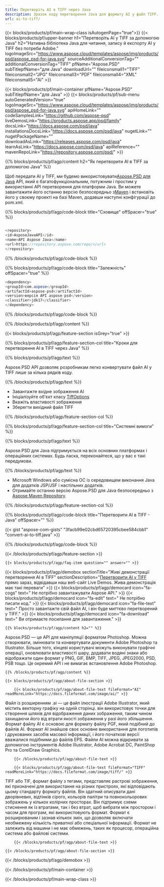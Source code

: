 ```yaml
---
title: Перетворіть AI в TIFF через Java
description: Зразок коду перетворення Java для формату AI у файл TIFF. Використовуйте цей приклад коду, щоб перетворити AI в TIFF у будь-якому веб- або настільному додатку Java на базі.
url: ai-to-tiff/
---
```


{{< blocks/products/pf/main-wrap-class isAutogenPage="true">}}
{{< blocks/products/pf/upper-banner h1="Перетворіть AI у TIFF за допомогою Java" h2="Нативна бібліотека Java для читання, запису й експорту AI у TIFF без потреби Adobe." logoImageSrc="https://www.aspose.cloud/templates/aspose/img/products/psd/aspose_psd-for-java.svg" sourceAdditionalConversionTag="" additionalConversionTag="TIFF" pfName="Aspose.PSD" subTitlepfName="для Java" downloadUrl="" fileiconsmall1="TIFF" fileiconsmall2="JPG" fileiconsmall3="PDF" fileiconsmall4="XML" fileiconsmall5="AI" >}}

{{< blocks/products/pf/main-container pfName="Aspose.PSD" subTitlepfName="для Java" >}}
{{< blocks/products/pf/sub-menu autoGeneratedVersion="true" logoImageSrc="https://www.aspose.cloud/templates/aspose/img/products/psd/aspose_psd-for-java.svg" apiHomeLink="" codeSamplesLink="https://github.com/aspose-psd" liveDemosLink="https://products.aspose.app/psd/family" docsLink="https://docs.aspose.com/psd/java" installationsDocsLink="https://docs.aspose.com/psd/java" nugetLink="" nugetPackageName="" downloadAsLink="https://releases.aspose.com/psd/java" learnAsLink="https://docs.aspose.com/psd/java" apiReference="" mavenRepoLink="https://repository.aspose.com/psd/" >}}

{{% blocks/products/pf/agp/content h2="Як перетворити AI в TIFF за допомогою Java" %}}

Щоб передати AI у TIFF, ми будемо використовувати<a href="/psd/{{< lang-code >}}java">Aspose.PSD для Java</a> API, який є багатофункціональним, потужним і простим у використанні API перетворення для платформи Java. Ви можете завантажити його останню версію безпосередньо з<a href="https://repository.aspose.com/psd/">Maven</a> і встановіть його у своєму проекті на базі Maven, додавши наступні конфігурації до pom.xml.

{{% blocks/products/pf/agp/code-block title="Сховище" offSpacer="true" %}}

```cs

<repository>
<id>AsposeJavaAPI</id>
<name>API Aspose Java</name>
<url>https://repository.aspose.com/repo/</url>
</repository>

```

{{% /blocks/products/pf/agp/code-block %}}

{{% blocks/products/pf/agp/code-block title="Залежність" offSpacer="true" %}}

```cs
<dependency>
<groupId>com.aspose</groupId>
<artifactId>aspose-psd</artifactId>
<version>версія API aspose-psd</version>
<classifier>jdk17</classifier>
</dependency>

```

{{% /blocks/products/pf/agp/code-block %}}

{{% /blocks/products/pf/agp/content %}}

{{< blocks/products/pf/agp/feature-section isGrey="true" >}}

{{% blocks/products/pf/agp/feature-section-col title="Кроки для перетворення AI в TIFF через Java" %}}

{{% blocks/products/pf/agp/text %}}

 Aspose.PSD API дозволяє розробникам легко конвертувати файл AI у TIFF лише за кілька рядків коду.

{{% /blocks/products/pf/agp/text %}}

- Завантажте вхідне зображення AI
- Ініціалізуйте об'єкт класу [TiffOptions](https://apireference.aspose.com/psd/java/com.aspose.psd.imageoptions/tiffOptions)
- Вкажіть властивості зображення
- Зберегти вихідний файл TIFF

{{% /blocks/products/pf/agp/feature-section-col %}}

{{% blocks/products/pf/agp/feature-section-col title="Системні вимоги" %}}

{{% blocks/products/pf/agp/text %}}

 Aspose.PSD для Java підтримується на всіх основних платформах і операційних системах. Будь ласка, переконайтеся, що у вас є такі передумови.

{{% /blocks/products/pf/agp/text %}}

- Microsoft Windows або сумісна ОС із середовищем виконання Java для додатків JSP/JSF і настільних додатків.
- Отримайте останню версію Aspose.PSD для Java безпосередньо з
 [Aspose Maven Repository](https://repository.aspose.com/psd/).

{{% /blocks/products/pf/agp/feature-section-col %}}

{{% blocks/products/pf/agp/code-block title="Перетворити AI в TIFF - Java" offSpacer="" %}}

{{< gist "aspose-com-gists" "3facb99e02cbd65720395cbee584cbb1" "convert-ai-to-tiff.java" >}}

{{% /blocks/products/pf/agp/code-block %}}

{{< /blocks/products/pf/agp/feature-section >}}

    {{< blocks/products/pf/agp/faq-item question="" answer="" >}}
 

<!-- aboutfile Starts -->

{{< blocks/products/pf/agp/demobox sectionTitle="Живі демонстрації перетворення AI в TIFF" sectionDescription="[Перетворити AI у TIFF](https://products.aspose.app/psd/conversion/ai-to-tiff) прямо зараз, відвідавши наш веб-сайт Live Demos. Жива демонстрація має такі переваги" >}}
        {{< blocks/products/pf/agp/democard icon="fa-cogs" text=" Не потрібно завантажувати Aspose API." >}}
        {{< blocks/products/pf/agp/democard icon="fa-edit" text=" Не потрібно писати код." >}}
        {{< blocks/products/pf/agp/democard icon="fa-file-text" text=" Просто завантажте свій файл AI, і він буде миттєво перетворений у TIFF." >}}
        {{< blocks/products/pf/agp/democard icon="fa-download" text=" Ви отримаєте посилання для завантаження." >}}

    {{% blocks/products/pf/agp/content h2="" %}}

Aspose.PSD — це API для маніпуляції форматом Photoshop. Можна створювати, змінювати та конвертувати документи Adobe Photoshop та Illustrator. Більше того, кінцеві користувачі можуть виконувати графічні операції, оновлювати властивості шару, додавати водяні знаки або відображати один формат у PNG, GIF, BMP, TIFF, JPEG, JPEG2000, PSD, PSB тощо. Це окремий API і не вимагає встановлення Adobe Photoshop.  



    {{% /blocks/products/pf/agp/content %}}

    {{< blocks/products/pf/agp/about-file-section >}}

        {{< blocks/products/pf/agp/about-file-text fileFormat="AI" readMoreLink="https://docs.fileformat.com/image/ai/" >}}
Файл із розширенням .ai — це файл ілюстрації Adobe Illustrator, який містить векторну графіку на одній сторінці. він використовує точки для створення шляхів для відображення даних зображення, таким чином захищаючи його від втрати якості зображення у разі його збільшення. Формат файлу AI є основою для формату файлу PGF, який подібний до файлів AI. Формат AI знайшов своє основне використання для логотипів і друкованих засобів масової інформації, і його початкові версії вважалися подібними до файлів EPS. Файли AI можна відкривати за допомогою інструментів Adobe Illustrator, Adobe Acrobat DC, PaintShop Pro та CorelDraw Graphics.

        {{< /blocks/products/pf/agp/about-file-text >}}

        {{< blocks/products/pf/agp/about-file-text fileFormat="TIFF" readMoreLink="https://docs.fileformat.com/image/tiff/" >}}
TIFF або TIF, формат файлу з тегами, представляє растрові зображення, які призначені для використання на різних пристроях, які відповідають цьому стандарту формату файлів. Він здатний описувати дані дворівневих, відтінків сірого, кольорів палітри та повнокольорових зображень у кількох колірних просторах. Він підтримує схеми стиснення як із втратами, так і без втрат, щоб вибрати між простором і часом для програм, які використовують формат. Формат є розширюваним і зазнав кількох змін, що дозволяє включати необмежену кількість приватної або спеціальної інформації. Формат не залежить від машини і не має обмежень, таких як процесор, операційна система або файлові системи.

        {{< /blocks/products/pf/agp/about-file-text >}}

    {{< /blocks/products/pf/agp/about-file-section >}}

{{< /blocks/products/pf/agp/demobox >}}

<!-- aboutfile Ends -->



{{< /blocks/products/pf/main-container >}}
    
{{< /blocks/products/pf/main-wrap-class >}}
